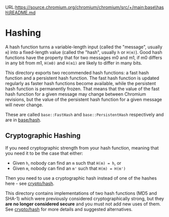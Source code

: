URL:https://source.chromium.org/chromium/chromium/src/+/main:base\hash\README.md
# Hashing

A hash function turns a variable-length input (called the "message", usually
`m`) into a fixed-length value (called the "hash", usually `h` or `H(m)`). Good
hash functions have the property that for two messages m0 and m1, if m0 differs
in any bit from m1, `H(m0)` and `H(m1)` are likely to differ in many bits.

This directory exports two recommended hash functions: a fast hash function and
a persistent hash function. The fast hash function is updated regularly as
faster hash functions become available, while the persistent hash function is
permanently frozen. That means that the value of the fast hash function for a
given message may change between Chromium revisions, but the value of the
persistent hash function for a given message will never change.

These are called `base::FastHash` and `base::PersistentHash` respectively and
are in [base/hash].

## Cryptographic Hashing

If you need cryptographic strength from your hash function, meaning that you
need it to be the case that either:

* Given `h`, nobody can find an `m` such that `H(m) = h`, or
* Given `m`, nobody can find an `m'` such that `H(m) = H(m')`

Then you need to use a cryptographic hash instead of one of the hashes here -
see [crypto/hash].

This directory contains implementations of two hash functions (MD5 and SHA-1)
which were previously considered cryptographically strong, but they **are no
longer considered secure** and you must not add new uses of them. See
[crypto/hash] for more details and suggested alternatives.

[base/hash]: hash.h
[crypto/hash]: ../../crypto/hash.h
